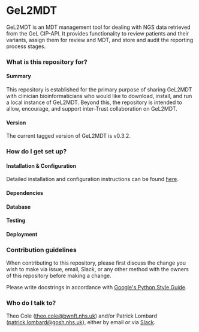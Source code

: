 # GeL2MDT #

GeL2MDT is an MDT management tool for dealing with NGS data retrieved from the GeL CIP-API.
It provides functionality to review patients and their variants, assign them for review and MDT, and store and audit the reporting process stages.

### What is this repository for? ###

#### Summary

This repository is established for the primary purpose of sharing GeL2MDT with clinician bioinformaticians who would like to download, install, and run a local instance of GeL2MDT. Beyond this, the repository is intended to allow, encourage, and support inter-Trust collaboration on GeL2MDT.

#### Version

The current tagged version of GeL2MDT is v0.3.2.


### How do I get set up? ###

#### Installation & Configuration

Detailed installation and configuration instructions can be found [here](INSTALLATION.md).

#### Dependencies



#### Database 

#### Testing

#### Deployment

### Contribution guidelines ###

When contributing to this repository, please first discuss the change you wish to make via issue, email, Slack, or any other method with the owners of this repository before making a change.

Please write docstrings in accordance with [Google's Python Style Guide](https://google.github.io/styleguide/pyguide.html#Comments).

### Who do I talk to? ###

Theo Cole (theo.cole@bwnft.nhs.uk) and/or Patrick Lombard (patrick.lombard@gosh.nhs.uk), either by email or via [Slack](https://binfx.slack.com).
